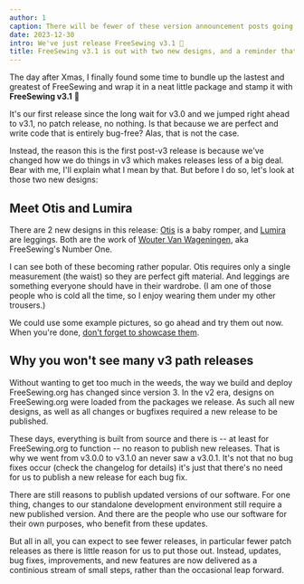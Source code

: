 ```yaml
---
author: 1
caption: There will be fewer of these version announcement posts going forward.
date: 2023-12-30
intro: We've just release FreeSewing v3.1 🎉
title: FreeSewing v3.1 is out with two new designs, and a reminder that we now stream updates
---
```


The day after Xmas, I finally found some time to bundle up the lastest and
greatest of FreeSewing and wrap it in a neat little package and stamp it with
**FreeSewing v3.1** 🎉

It's our first release since the long wait for v3.0 and we jumped right ahead
to v3.1, no patch release, no nothing.  Is that because we are perfect and
write code that is entirely bug-free? Alas, that is not the case.

Instead, the reason this is the first post-v3 release is because we've changed
how we do things in v3 which makes releases less of a big deal.  Bear with me,
I'll explain what I mean by that. But before I do so, let's look at those two
new designs:

## Meet Otis and Lumira

There are 2 new designs in this release: [Otis](/designs/otis) is a baby
romper, and [Lumira](/designs/lumira) are leggings.  Both are the work of
[Wouter Van Wageningen](/users/wouter.vdub), aka FreeSewing's Number
One.

I can see both of these becoming rather popular. Otis requires only a single
measurement (the waist) so they are perfect gift material. And leggings are
something everyone should have in their wardrobe. (I am one of those people who
is cold all the time, so I enjoy wearing them under my other trousers.)

We could use some example pictures, so go ahead and try them out now. When
you're done, [don't forget to showcase them](/new/showcase).

## Why you won't see many v3 path releases

Without wanting to get too much in the weeds, the way we build and deploy
FreeSewing.org has changed since version 3.  In the v2 era, designs on
FreeSewing.org were loaded from the packages we release. As such all new
designs, as well as all changes or bugfixes required a new release to be
published.

These days, everything is built from source and there is -- at least for
FreeSewing.org to function -- no reason to publish new releases. That is why we
went from v3.0.0 to v3.1.0 an never saw a v3.0.1. It's not that no bug fixes
occur (check the
changelog
for details) it's just that there's no need for us to publish a new release for
each bug fix.

There are still reasons to publish updated versions of our software.  For one
thing, changes to our standalone development environment still require a new
published version. And there are the people who use our software for their own
purposes, who benefit from these updates.

But all in all, you can expect to see fewer releases, in particular fewer patch
releases as there is little reason for us to put those out.
Instead, updates, bug fixes, improvements, and new features are now delivered
as a continious stream of small steps, rather than the occasional leap forward.
